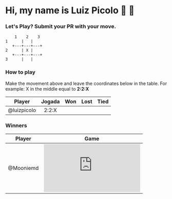 # Hi, my name is Luiz Picolo 👋 👋

### Let's Play? Submit your PR with your move.

        1    2    3
    1      |   |  
       +---+---+---+
    2      | X | 
       +---+---+---+
    3      |   |   

### How to play

Make the movement above and leave the coordinates below in the table. For example: X in the middle equal to **2:2:X**

|Player      | Jogada   |   Won   |  Lost  |   Tied   |
|------------|:--------:|:-------:|:------:|:--------:|
|@luizpicolo |  2:2:X   |         |        |          |

### Winners

|Player      | Game   |   
|------------|:--------:|
|@Mooniemd   |  ![Finished Game](https://github.com/luizpicolo/luizpicolo/blob/master/finished-games/1.md)  | 
